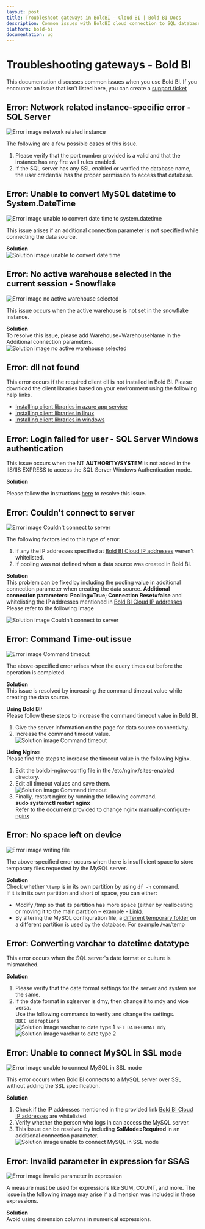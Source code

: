 ```yaml
---
layout: post
title: Troubleshoot gateways in BoldBI – Cloud BI | Bold BI Docs
description: Common issues with BoldBI cloud connection to SQL databases and failures with query processes require troubleshooting.
platform: bold-bi
documentation: ug
---
```


# Troubleshooting gateways - Bold BI
This documentation discusses common issues when you use Bold BI. If you encounter an issue that isn't listed here,  you can create a [support ticket](https://support.boldbi.com/)

## Error: Network related instance-specific error - SQL Server

![Error image network related instance](/static/assets/cloud/faq/images/error-network-related-instance.png)

The following are a few possible cases of this issue.<br/>

1. Please verify that the port number provided is a valid and that the instance has any fire wall rules enabled.
2. If the SQL server has any SSL enabled or verified the database name, the user credential has the proper permission to access that database.

## Error: Unable to convert MySQL datetime to System.DateTime
![Error image unable to convert date time to system.datetime](/static/assets/cloud/faq/images/error-unable-to-convert-date-time.png)

This issue arises if an additional connection parameter is not specified while connecting the data source.

**Solution**<br>
![Solution image unable to convert date time](/static/assets/cloud/faq/images/solution-unable-to-convert-date-time.png)

## Error: No active warehouse selected in the current session - Snowflake
![Error image no active warehouse selected](/static/assets/cloud/faq/images/error-no-active-warehouse.png)

This issue occurs when the active warehouse is not set in the snowflake instance.

**Solution**<br>
To resolve this issue, please add Warehouse=WarehouseName in the Additional connection parameters.<br/>
![Solution image no active warehouse selected](/static/assets/cloud/faq/images/solution-no-active-warehouse.png)

## Error: dll not found

This error occurs if the required client dll is not installed in Bold BI. Please download the client libraries based on your environment using the following help links.

* [Installing client libraries in azure app service](https://help.boldbi.com/embedded-bi/setup/deploying-in-azure-app-service/install-client-libraries/)
* [Installing client libraries in linux](https://help.boldbi.com/embedded-bi/setup/deploying-in-linux/install-optional-libraries-for-v4.1-or-older/)
* [Installing client libraries in windows](https://help.boldbi.com/embedded-bi/setup/deploying-in-windows/installation-and-deployment/%23client-libraries)

## Error: Login failed for user - SQL Server Windows authentication

This issue occurs when the NT **AUTHORITY/SYSTEM** is not added in the IIS/IIS EXPRESS to access the SQL Server Windows Authentication mode.

**Solution**<br>

Please follow the instructions [here](https://help.boldbi.com/embedded-bi/faq/how-to-resolve-login-failed-for-user-in-windows-authentication-mode/) to resolve this issue.

## Error: Couldn't connect to server

![Error image Couldn't connect to server](/static/assets/cloud/faq/images/error-couldnot-connect-to-server.png)

The following factors led to this type of error:<br/>
1. If any the IP addresses specified at [Bold BI Cloud IP addresses](https://help.boldbi.com/cloud-bi/working-with-data-source/white-list-ip-address-bold-bi-cloud/) weren't whitelisted.
2. If pooling was not defined when a data source was created in Bold BI.

**Solution**<br>
This problem can be fixed by including the pooling value in additional connection parameter when creating the data source. **Additional connection parameters: Pooling=True; Connection Reset=false** and whitelisting the IP addresses mentioned in [Bold BI Cloud IP addresses](https://help.boldbi.com/cloud-bi/working-with-data-source/white-list-ip-address-bold-bi-cloud/) 
<br/>Please refer to the following image<br/>

![Solution image Couldn't connect to server](/static/assets/cloud/faq/images/solution-couldnot-connect-to-server.png)

## Error: Command Time-out issue

![Error image Command timeout](/static/assets/cloud/faq/images/error-command-time-out.png)

The above-specified error arises when the query times out before the operation is completed.

**Solution**<br/>
This issue is resolved by increasing the command timeout value while creating the data source.<br/>

**Using Bold BI:**<br/>
Please follow these steps to increase the command timeout value in Bold BI.

1. Give the server information on the page for data source connectivity.
2. Increase the command timeout value.
    ![Solution image Command timeout](/static/assets/cloud/faq/images/solution-command-time-out1.png)

**Using Nginx:**<br/>
Please find the steps to increase the timeout value in the following Nginx.

1. Edit the boldbi-nginx-config file in the /etc/nginx/sites-enabled directory.<br/>
2. Edit all timeout values and save them.
![Solution image Command timeout](/static/assets/cloud/faq/images/solution-command-time-out2.png)
3. Finally, restart nginx by running the following command.<br/>
**sudo systemctl restart nginx**<br/>
Refer to the document provided to change nginx
[manually-configure-nginx](https://help.boldbi.com/embedded-bi/setup/deploying-in-linux/installation-and-deployment/bold-bi-on-ubuntu/#manually-configure-nginx)

## Error: No space left on device

![Error image writing file](/static/assets/cloud/faq/images/error-writing-file.png)

The above-specified error occurs when there is insufficient space to store temporary files requested by the MySQL server.

**Solution**<br/>
Check whether `\temp` is in its own partition by using `df -h` command.<br/>
If it is in its own partition and short of space, you can either:
* Modify /tmp so that its partition has more space (either by reallocating or moving it to the main partition – example - [Link](https://ubuntuforums.org/showthread.php?t=1431169&s=8e9bae44a660c5098788d309c6f417bd&p=8976725#post8976725)).
* By altering the MySQL configuration file, a [different temporary folder](https://dev.mysql.com/doc/refman/8.0/en/temporary-files.html) on a different partition is used by the database. For example /var/temp

## Error: Converting varchar to datetime datatype

This error occurs when the SQL server's date format or culture is mismatched.<br/>

**Solution**<br/>
1. Please verify that the date format settings for the server and system are the same.<br/>
2. If the date format in sqlserver is dmy, then change it to mdy and vice versa.<br/>
Use the following commands to verify and change the settings.<br/>
`DBCC useroptions`<br/>
![Solution image varchar to date type 1](/static/assets/cloud/faq/images/solution-varchar-to-date1.png)
`SET DATEFORMAT mdy`<br/>
![Solution image varchar to date type 2](/static/assets/cloud/faq/images/solution-varchar-to-date2.png)

## Error: Unable to connect MySQL in SSL mode
![Error image unable to connect MySQL in SSL mode](/static/assets/cloud/faq/images/error-mysql-ssl.png)

This error occurs when Bold BI connects to a MySQL server over SSL without adding the SSL specification.<br/>

**Solution**<br/>
1. Check if the IP addresses mentioned in the provided link [Bold BI Cloud IP addresses](https://help.boldbi.com/cloud-bi/working-with-data-source/white-list-ip-address-bold-bi-cloud/) are whitelisted.
2. Verify whether the person who logs in can access the MySQL server.
3. This issue can be resolved by including **SslMode=Required** in an additional connection parameter.
![Solution image unable to connect MySQL in SSL mode](/static/assets/cloud/faq/images/solution-mysql-ssl.png)

## Error: Invalid parameter in expression for SSAS

![Error image invalid parameter in expression](/static/assets/cloud/faq/images/error-invalid-parameter-in-expression.png)

A measure must be used for expressions like SUM, COUNT, and more. The issue in the following image may arise if a dimension was included in these expressions.

**Solution**<br/>
Avoid using dimension columns in numerical expressions.